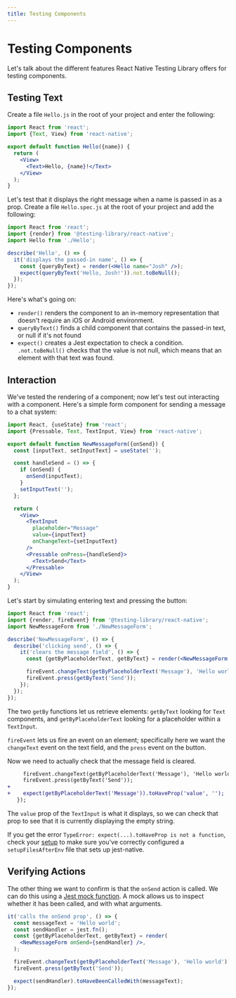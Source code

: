 ```yaml
---
title: Testing Components
---
```


# Testing Components

Let's talk about the different features React Native Testing Library offers for testing components.

## Testing Text

Create a file `Hello.js` in the root of your project and enter the following:

```jsx
import React from 'react';
import {Text, View} from 'react-native';

export default function Hello({name}) {
  return (
    <View>
      <Text>Hello, {name}!</Text>
    </View>
  );
}
```

Let's test that it displays the right message when a name is passed in as a prop. Create a file `Hello.spec.js` at the root of your project and add the following:

```jsx
import React from 'react';
import {render} from '@testing-library/react-native';
import Hello from './Hello';

describe('Hello', () => {
  it('displays the passed-in name', () => {
    const {queryByText} = render(<Hello name="Josh" />);
    expect(queryByText('Hello, Josh!')).not.toBeNull();
  });
});
```

Here's what's going on:

- `render()` renders the component to an in-memory representation that doesn't require an iOS or Android environment.
- `queryByText()` finds a child component that contains the passed-in text, or null if it's not found
- `expect()` creates a Jest expectation to check a condition. `.not.toBeNull()` checks that the value is not null, which means that an element with that text was found.

## Interaction

We've tested the rendering of a component; now let's test out interacting with a component. Here's a simple form component for sending a message to a chat system:

```jsx
import React, {useState} from 'react';
import {Pressable, Text, TextInput, View} from 'react-native';

export default function NewMessageForm({onSend}) {
  const [inputText, setInputText] = useState('');

  const handleSend = () => {
    if (onSend) {
      onSend(inputText);
    }
    setInputText('');
  };

  return (
    <View>
      <TextInput
        placeholder="Message"
        value={inputText}
        onChangeText={setInputText}
      />
      <Pressable onPress={handleSend}>
        <Text>Send</Text>
      </Pressable>
    </View>
  );
}
```

Let's start by simulating entering text and pressing the button:

```jsx
import React from 'react';
import {render, fireEvent} from '@testing-library/react-native';
import NewMessageForm from './NewMessageForm';

describe('NewMessageForm', () => {
  describe('clicking send', () => {
    it('clears the message field', () => {
      const {getByPlaceholderText, getByText} = render(<NewMessageForm />);

      fireEvent.changeText(getByPlaceholderText('Message'), 'Hello world');
      fireEvent.press(getByText('Send'));
    });
  });
});
```

The two `getBy` functions let us retrieve elements: `getByText` looking for `Text` components, and `getByPlaceholderText` looking for a placeholder within a `TextInput`.

`fireEvent` lets us fire an event on an element; specifically here we want the `changeText` event on the text field, and the `press` event on the button.

Now we need to actually check that the message field is cleared.

```diff
     fireEvent.changeText(getByPlaceholderText('Message'), 'Hello world');
     fireEvent.press(getByText('Send'));
+
+    expect(getByPlaceholderText('Message')).toHaveProp('value', '');
   });
```

The `value` prop of the `TextInput` is what it displays, so we can check that prop to see that it is currently displaying the empty string.

If you get the error `TypeError: expect(...).toHaveProp is not a function`, check your [setup](./setup) to make sure you've correctly configured a `setupFilesAfterEnv` file that sets up jest-native.

## Verifying Actions

The other thing we want to confirm is that the `onSend` action is called. We can do this using a [Jest mock function](https://jestjs.io/docs/mock-functions). A mock allows us to inspect whether it has been called, and with what arguments.

```jsx
it('calls the onSend prop', () => {
  const messageText = 'Hello world';
  const sendHandler = jest.fn();
  const {getByPlaceholderText, getByText} = render(
    <NewMessageForm onSend={sendHandler} />,
  );

  fireEvent.changeText(getByPlaceholderText('Message'), 'Hello world');
  fireEvent.press(getByText('Send'));

  expect(sendHandler).toHaveBeenCalledWith(messageText);
});
```
